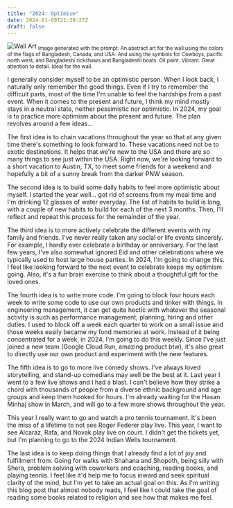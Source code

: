 ```yaml
---
title: "2024: Optimism"
date: 2024-01-09T21:39:27Z
draft: false
---
```


![Wall Art](/images/wall_art.jpeg)
<sub>Image generated with the prompt: An abstract art for the wall using the colors of the flags of Bangladesh, Canada, and USA. And using the symbols for Cowboys, pacific north west, and Bangladeshi rickshaws and Bangladeshi boats. Oil paint. Vibrant. Great attention to detail. Ideal for the wall.
<sub>

I generally consider myself to be an optimistic person. When I look back, I naturally only remember the good things. Even if I try to remember the difficult parts, most of the time I'm unable to feel the hardships from a past event. When it comes to the present and future, I think my mind mostly stays in a neutral state, neither pessimistic nor optimistic. In 2024, my goal is to practice more optimism about the present and future. The plan revolves around a few ideas...


The first idea is to chain vacations throughout the year so that at any given time there's something to look forward to. These vacations need not be to exotic destinations. It helps that we're new to the USA and there are so many things to see just within the USA. Right now, we're looking forward to a short vacation to Austin, TX, to meet some friends for a weekend and hopefully a bit of a sunny break from the darker PNW season.


The second idea is to build some daily habits to feel more optimistic about myself. I started the year well... got rid of screens from my meal time and I'm drinking 12 glasses of water everyday. The list of habits to build is long, with a couple of new habits to build for each of the next 3 months. Then, I'll reflect and repeat this process for the remainder of the year.


The third idea is to more actively celebrate the different events with my family and friends. I've never really taken any social or life events  sincerely. For example, I hardly ever celebrate a birthday or anniversary. For the last few years, I've also somewhat ignored Eid and other celebrations where we typically used to host large house parties. In 2024, I'm going to change this. I feel like looking forward to the next event to celebrate keeps my optimism going. Also, it's a fun brain exercise to think about a thoughtful gift for the loved ones.


The fourth idea is to write more code. I'm going to block four hours each week to write some code to use our own products and tinker with things. In engineering management, it can get quite hectic with whatever the seasonal activity is such as performance management, planning, hiring and other duties. I used to block off a week each quarter to work on a small issue and those weeks easily became my fond memories at work. Instead of it being concentrated for a week, in 2024, I'm going to do this weekly. Since I've just joined a new team (Google Cloud Run, amazing product btw), it's also great to directly use our own product and experiment with the new features.


The fifth idea is to go to more live comedy shows. I've always loved storytelling, and stand-up comedians may well be the best at it. Last year I went to a few live shows and I had a blast. I can't believe how they strike a chord with thousands of people from a diverse ethnic background and age groups and keep them hooked for hours. I'm already waiting for the Hasan Minhaj show in March, and will go to a few more shows throughout the year.


This year I really want to go and watch a pro tennis tournament. It's been the miss of a lifetime to not see Roger Federer play live. This year, I want to see Alcaraz, Rafa, and Novak play live on court. I didn't get the tickets yet, but I'm planning to go to the 2024 Indian Wells tournament.


The last idea is to keep doing things that I already find a lot of joy and fulfillment from. Going for walks with Shahana and Shopoth, being silly with Shera, problem solving with coworkers and coaching, reading books, and playing tennis. I feel like it'd help me to focus inward and seek spiritual clarity of the mind, but I'm yet to take an actual goal on this. As I'm writing this blog post that almost nobody reads, I feel like I could take the goal of reading some books related to religion and see how that makes me feel.

